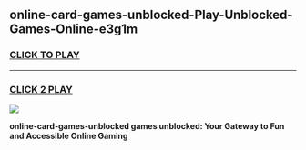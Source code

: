
## online-card-games-unblocked-Play-Unblocked-Games-Online-e3g1m
<h3>
<a href="https://premium76.site?title=online-card-games-unblocked&ref=25A">CLICK TO PLAY</a></h3>
<hr>

<h3>
<a href="https://premium76.site?title=online-card-games-unblocked&ref=25A">CLICK 2 PLAY</a>
  
</h3>

<a href="https://premium76.site?title=online-card-games-unblocked&ref=25A"><img src="https://clearcache.store/games.png"></a>


**online-card-games-unblocked games unblocked: Your Gateway to Fun and Accessible Online Gaming**
